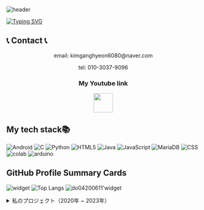 ![header](https://capsule-render.vercel.app/api?type=egg&color=gradient&height=300&section=header&text=welcome%2&fontSize=50&desc=kimganghyeon's%20Github%20profile)


[![Typing SVG](https://readme-typing-svg.demolab.com?font=Fira+Code&pause=1000&random=false&width=435&lines=%E7%A7%81%E3%81%AF%E3%82%AD%E3%83%A0%E3%83%BB%E3%82%AC%E3%83%B3%E3%83%92%E3%83%A7%E3%83%B3%E3%81%A7%E3%81%99%E3%80%82%E3%81%A9%E3%81%86%E3%81%9E%E3%82%88%E3%82%8D%E3%81%97%E3%81%8F%E3%81%8A%E3%81%AD%E3%81%8C%E3%81%84%E3%81%97%E3%81%BE%E3%81%99)](https://git.io/typing-svg)

## 📞 Contact 📞
<p align="center">
 email: kimganghyeon6080@naver.com
</p>
<p align="center">
 tel: 010-3037-9096
</p>


<h3 align="center">My Youtube link  </h3>
<p align="center">
    <a href="https://www.youtube.com/channel/UC484ZJMavtoPOI4ey-HFdCA">
        <img src="https://yt3.ggpht.com/z40k5ErajHeBwMNl2Jwuvy3Pyo2sjOIKd20h_csU7uxzzJEuvRP1Fw7r5daMn8KuovrzNMgT47E=s600-c-k-c0x00ffffff-no-rj-rp-mo" height="50">
    </a>
</p>



## My tech stack📚

![Android](https://img.shields.io/badge/Android-3DDC84?style=flat-square&logo=android&logoColor=white)
![C](https://img.shields.io/badge/C-A8B9CC?style=flat-square&logo=C&logoColor=white)
![Python](https://img.shields.io/badge/Python-3776AB?style=for-the-badge&logo=Python&logoColor=white)
![HTML5](https://img.shields.io/badge/HTML5-E34F26?style=flat-square&logo=html5&logoColor=white)
![Java](https://img.shields.io/badge/Java-007396?style=flat-square&logo=java&logoColor=white)
![JavaScript](https://img.shields.io/badge/JavaScript-F7DF1E?style=for-the-badge&logo=javascript&logoColor=black)
![MariaDB](https://img.shields.io/badge/MariaDB-003545?style=flat-square&logo=mariadb&logoColor=white)
![CSS](https://img.shields.io/badge/CSS-1572B6?style=for-the-badge&logo=css3&logoColor=white)
![colab](https://img.shields.io/badge/googlecolab-1572B6?style=for-the-badge&logo=googlecolab&logoColor=orange)
![arduino](https://img.shields.io/badge/arduino-1572B6?style=for-the-badge&logo=arduino&logoColor=00878F)

## GitHub Profile Summary Cards
![widget](https://github-readme-stats.vercel.app/api/top-langs/?username=do04200611&layout=compact) ![Top Langs](https://github-readme-stats.vercel.app/api/top-langs/?username=do04200611)
![do04200611'widget](https://github-profile-summary-cards.vercel.app/api/cards/profile-details?username=do04200611&theme=nord_dark)

<details>
  <summary>私のプロジェクト（2020年 ~ 2023年）</summary>
  <hr>
 
  ## 2020年

  | プロジェクト名           | 期間          | 説明                 |
  |------------------------|---------------|--------------------|
  | 校内大会ウェブプロジェクト | 09月 ~ 10月 | 野球競技掲示板    |
  | javaプロジェクト          | 11月 ~ 12月 | チケット販売プログラム |
  | javascriptプロジェクト | 11月 ~ 12月 | マイレージ登録機    |
  | databaseプロジェクト          | 11月 ~ 12月 | 野球日程管理プログラム |

  ## 2023年

  | プロジェクト名                   | 期間          | 説明                             |
  |----------------------------|---------------|--------------------------------|
  | Androidプロジェクト          | 06月 ~ 07月 | 映画紹介アプリ                |
  | ウェブプロジェクト             | 06月 ~ 07月 | インターネットショッピングモールサイト |
  | システム分析および設計プロジェクト | 06月 ~ 07月 | 図書日程管理アプリ          |

</details>
